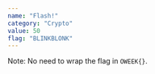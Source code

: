 ```yaml
---
name: "Flash!"
category: "Crypto"
value: 50
flag: "BLINKBLONK"
---
```


Note: No need to wrap the flag in `OWEEK{}`.
